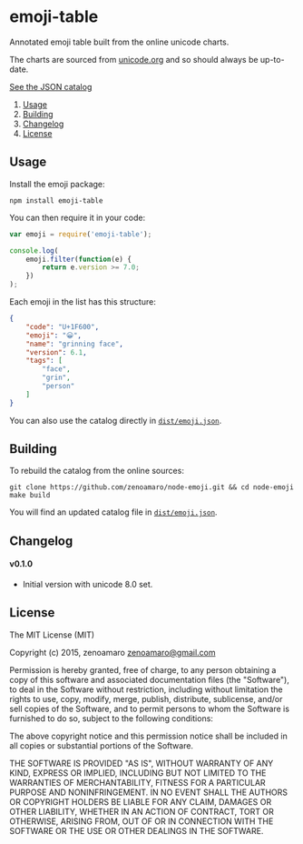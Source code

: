 emoji-table
===========

Annotated emoji table built from the online unicode charts.

The charts are sourced from [unicode.org](http://www.unicode.org/emoji/charts/full-emoji-list.html) and so should always be up-to-date.

[See the JSON catalog](dist/emoji.json)

  1. [Usage](#usage)
  2. [Building](#building)
  3. [Changelog](#changelog)
  4. [License](#license)


Usage
-----
Install the emoji package:

	npm install emoji-table

You can then require it in your code:

~~~js
var emoji = require('emoji-table');

console.log(
    emoji.filter(function(e) {
        return e.version >= 7.0;
    })
);
~~~

Each emoji in the list has this structure:

~~~json
{
    "code": "U+1F600",
    "emoji": "😀",
    "name": "grinning face",
    "version": 6.1,
    "tags": [
        "face",
        "grin",
        "person"
    ]
}
~~~

You can also use the catalog directly in [`dist/emoji.json`](dist/emoji.json).


Building
--------
To rebuild the catalog from the online sources:

    git clone https://github.com/zenoamaro/node-emoji.git && cd node-emoji
    make build

You will find an updated catalog file in [`dist/emoji.json`](dist/emoji.json).


Changelog
---------
#### v0.1.0
- Initial version with unicode 8.0 set.


License
-------
The MIT License (MIT)

Copyright (c) 2015, zenoamaro <zenoamaro@gmail.com>

Permission is hereby granted, free of charge, to any person obtaining a copy of this software and associated documentation files (the "Software"), to deal in the Software without restriction, including without limitation the rights to use, copy, modify, merge, publish, distribute, sublicense, and/or sell copies of the Software, and to permit persons to whom the Software is furnished to do so, subject to the following conditions:

The above copyright notice and this permission notice shall be included in all copies or substantial portions of the Software.

THE SOFTWARE IS PROVIDED "AS IS", WITHOUT WARRANTY OF ANY KIND, EXPRESS OR IMPLIED, INCLUDING BUT NOT LIMITED TO THE WARRANTIES OF MERCHANTABILITY, FITNESS FOR A PARTICULAR PURPOSE AND NONINFRINGEMENT. IN NO EVENT SHALL THE AUTHORS OR COPYRIGHT HOLDERS BE LIABLE FOR ANY CLAIM, DAMAGES OR OTHER LIABILITY, WHETHER IN AN ACTION OF CONTRACT, TORT OR OTHERWISE, ARISING FROM, OUT OF OR IN CONNECTION WITH THE SOFTWARE OR THE USE OR OTHER DEALINGS IN THE SOFTWARE.